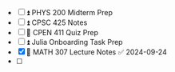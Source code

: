 - [ ] ⏫ PHYS 200 Midterm Prep
- [ ] ⏫ CPSC 425 Notes
- [ ] 🔼 CPEN 411 Quiz Prep
- [ ] ⏫ Julia Onboarding Task Prep
- [x] 🔽 MATH 307 Lecture Notes ✅ 2024-09-24
- [ ] 